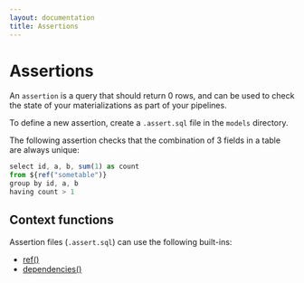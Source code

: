 ```yaml
---
layout: documentation
title: Assertions
---
```


# Assertions

An `assertion` is a query that should return 0 rows, and can be used to check the state of your materializations as part of your pipelines.

To define a new assertion, create a `.assert.sql` file in the `models` directory.

The following assertion checks that the combination of 3 fields in a table are always unique:
```js
select id, a, b, sum(1) as count
from ${ref("sometable")}
group by id, a, b
having count > 1
```

## Context functions

Assertion files (`.assert.sql`) can use the following built-ins:

- [ref()](/built-in-functions/#ref)
- [dependencies()](/built-in-functions/#dependencies)
